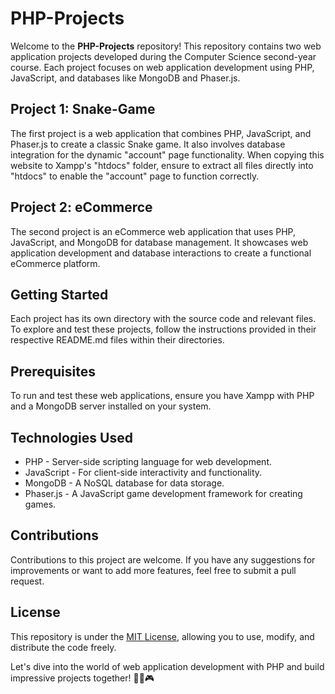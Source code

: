 # PHP-Projects

Welcome to the **PHP-Projects** repository! This repository contains two web application projects developed during the Computer Science second-year course. Each project focuses on web application development using PHP, JavaScript, and databases like MongoDB and Phaser.js.

## Project 1: Snake-Game

The first project is a web application that combines PHP, JavaScript, and Phaser.js to create a classic Snake game. It also involves database integration for the dynamic "account" page functionality. When copying this website to Xampp's "htdocs" folder, ensure to extract all files directly into "htdocs" to enable the "account" page to function correctly.

## Project 2: eCommerce

The second project is an eCommerce web application that uses PHP, JavaScript, and MongoDB for database management. It showcases web application development and database interactions to create a functional eCommerce platform.

## Getting Started

Each project has its own directory with the source code and relevant files. To explore and test these projects, follow the instructions provided in their respective README.md files within their directories.

## Prerequisites

To run and test these web applications, ensure you have Xampp with PHP and a MongoDB server installed on your system.

## Technologies Used

- PHP - Server-side scripting language for web development.
- JavaScript - For client-side interactivity and functionality.
- MongoDB - A NoSQL database for data storage.
- Phaser.js - A JavaScript game development framework for creating games.

## Contributions

Contributions to this project are welcome. If you have any suggestions for improvements or want to add more features, feel free to submit a pull request.

## License

This repository is under the [MIT License](https://en.wikipedia.org/wiki/MIT_License), allowing you to use, modify, and distribute the code freely.

Let's dive into the world of web application development with PHP and build impressive projects together! 🚀🌐🎮
